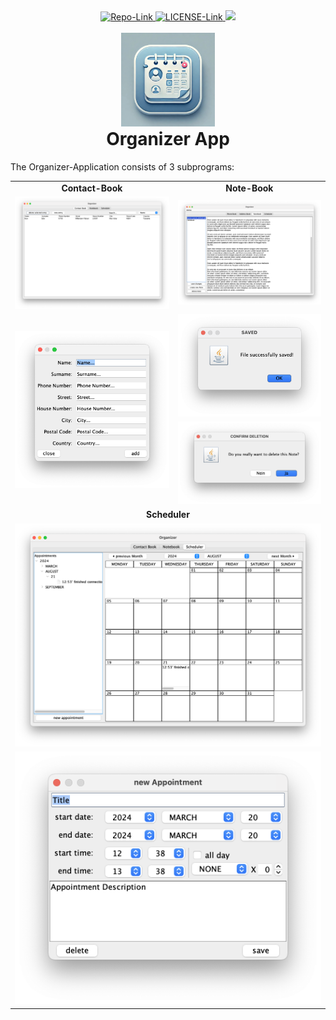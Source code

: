 <div align="center">
<a href="https://github.com/AbUndMax/Organizer-App_Java-swing">
        <img src="https://img.shields.io/badge/GitHub-Java__ArgsParser-blue?logo=github" alt="Repo-Link">
</a>
<a href="https://github.com/AbUndMax/Organizer-App_Java-swing/blob/main/LICENSE">
        <img src="https://img.shields.io/badge/License-MIT-blue" alt="LICENSE-Link">
</a>
<a href="https://github.com/AbUndMax/Organizer-App_Java-swing/releases/latest">
        <img src="https://img.shields.io/github/v/release/AbUndMax/Organizer-App_Java-swing?color=brightgreen">
</a>
<br>
<br>
<img src="Images/OrganizerAppLogo.jpg" alt="App Icon" width="150" height="150">
<h1 style="margin-top: 0px;">Organizer App</h1>
</div>

The Organizer-Application consists of 3 subprograms:

<table>
    <tr>
        <td style="text-align: center;"><strong>Contact-Book</strong></td>
        <td style="text-align: center;"><strong>Note-Book</strong></td>
    </tr>
    <tr>
        <td style="text-align: center;"><img src="Images/ContactBook_Frame.png" alt="ContactBook Frame"></td>
        <td style="text-align: center;"><img src="Images/Note-Book_Frame.png" alt="Note-Book Frame"></td>
    </tr>
    <tr>
        <td rowspan="2" style="text-align: center;"><img src="Images/new-contact-entry-Dialog.png" alt="New Contact Entry Dialog"></td>
        <td style="text-align: center;"><img src="Images/saved_Dialog.png" alt="Saved Dialog"></td>
    </tr>
    <tr>
        <td style="text-align: center;"><img src="Images/deletion-confirmation_Dialog.png" alt="Deletion Confirmation Dialog"></td>
    </tr>
    <tr>
        <td colspan="2" style="text-align: center;"><strong>Scheduler</strong></td>
    </tr>
    <tr>
        <td colspan="2" style="text-align: center;"><img src="Images/Scheduler_Frame.png" alt="Scheduler Frame"></td>
    </tr>
    <tr>
        <td colspan="2" style="text-align: center;"><img src="Images/Appointment_Dialog.png" alt="Appointment Dialog"></td>
    </tr>
</table>

